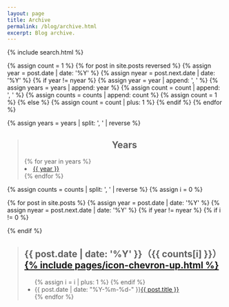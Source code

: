 ```yaml
---
layout: page
title: Archive
permalink: /blog/archive.html
excerpt: Blog archive.
---
```


{% include search.html %}

{% assign count = 1 %}
{% for post in site.posts reversed %}
  {% assign year = post.date | date: '%Y' %}
  {% assign nyear = post.next.date | date: '%Y' %}
  {% if year != nyear %}
    {% assign year = year | append: ', ' %}
    {% assign years = years | append: year %}
    {% assign count = count | append: ', ' %}
    {% assign counts = counts | append: count %}
    {% assign count = 1 %}
  {% else %}
    {% assign count = count | plus: 1 %}
  {% endif %}
{% endfor %}

{% assign years = years | split: ', ' | reverse %}

<blockquote class="archive" id="years">
<h2 align="center">Years</h2>
{% for year in years %}
<li><a href="#{{ year }}">{{ year }}</a></li>
{% endfor %}
</blockquote>

{% assign counts = counts | split: ', ' | reverse %}
{% assign i = 0 %}

{% for post in site.posts %}
  {% assign year = post.date | date: '%Y' %}
  {% assign nyear = post.next.date | date: '%Y' %}
  {% if year != nyear %}
    {% if i != 0 %}
  </ul>
</blockquote>
    {% endif %}
<blockquote class="contents">
  <h2 id="{{ post.date | date: '%Y' }}">{{ post.date | date: '%Y' }}（{{ counts[i] }}）<a href="#years">{% include pages/icon-chevron-up.html %}</a></h2>
  <ul class="archive-list">
    {% assign i = i | plus: 1 %}
  {% endif %}
    <li>{{ post.date | date: "%Y-%m-%d-" }}<a href="{{ post.url }}">{{ post.title }}</a></li>
{% endfor %}
  </ul>
</blockquote>
